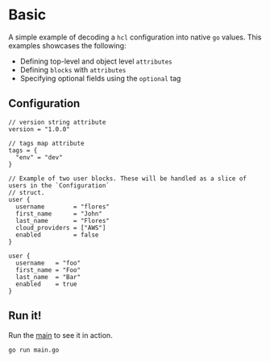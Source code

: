 # Basic

A simple example of decoding a `hcl` configuration into native `go` values. This examples showcases the following:

- Defining top-level and object level `attributes`
- Defining `blocks` with `attributes`
- Specifying optional fields using the `optional` tag


## Configuration

```hcl
// version string attribute
version = "1.0.0"

// tags map attribute
tags = {
  "env" = "dev"
}

// Example of two user blocks. These will be handled as a slice of users in the `Configuration`
// struct.
user {
  username        = "flores"
  first_name      = "John"
  last_name       = "Flores"
  cloud_providers = ["AWS"]
  enabled         = false
}

user {
  username   = "foo"
  first_name = "Foo"
  last_name  = "Bar"
  enabled    = true
}
```

## Run it!

Run the [main](./main.go) to see it in action.

```bash
go run main.go
```
